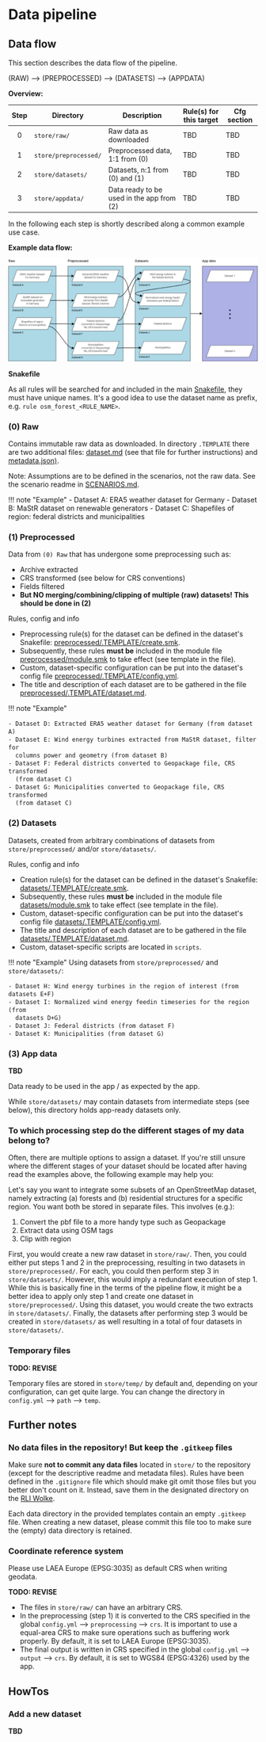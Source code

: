 # Data pipeline

## Data flow

This section describes the data flow of the pipeline.

(RAW) --> (PREPROCESSED) --> (DATASETS) --> (APPDATA)

**Overview:**

| **Step** | **Directory**         | **Description**                           | **Rule(s) for this target** | **Cfg section** |
|:--------:|-----------------------|-------------------------------------------|-----------------------------|-----------------|
|    0     | `store/raw/`          | Raw data as downloaded                    | TBD                         | TBD             |
|    1     | `store/preprocessed/` | Preprocessed data, 1:1 from (0)           | TBD                         | TBD             |
|    2     | `store/datasets/`     | Datasets, n:1 from (0) and (1)            | TBD                         | TBD             |
|    3     | `store/appdata/`      | Data ready to be used in the app from (2) | TBD                         | TBD             |

In the following each step is shortly described along a common example use
case.

**Example data flow:**

[![example data flow](../../docs/img/datasets/pipeline_dataflow_example.png)](../../docs/img/datasets/pipeline_dataflow_example.png)

**Snakefile**

As all rules will be
searched for and included in the main [Snakefile](../workflow/Snakefile),
they must have unique names. It's a good idea to use the dataset name as prefix,
e.g. `rule osm_forest_<RULE_NAME>`.

### (0) Raw

Contains immutable raw data as downloaded. In directory `.TEMPLATE` there are
two additional files: [dataset.md](raw/.TEMPLATE/dataset.md) (see that file
for further  instructions) and [metadata.json)](raw/.TEMPLATE/metadata.json).

Note: Assumptions are to be defined in the scenarios, not the raw data.
See the scenario readme in [SCENARIOS.md](../scenarios/SCENARIOS.md).

!!! note "Example"
    - Dataset A: ERA5 weather dataset for Germany
    - Dataset B: MaStR dataset on renewable generators
    - Dataset C: Shapefiles of region: federal districts and municipalities

### (1) Preprocessed

Data from `(0) Raw` that has undergone some preprocessing such as:

- Archive extracted
- CRS transformed (see below for CRS conventions)
- Fields filtered
- **But NO merging/combining/clipping of multiple (raw) datasets! This should
  be done in (2)**

Rules, config and info

- Preprocessing rule(s) for the dataset can be defined in the dataset's Snakefile:
[preprocessed/.TEMPLATE/create.smk](preprocessed/.TEMPLATE/create.smk).
- Subsequently, these rules **must be** included in the module file
[preprocessed/module.smk](preprocessed/module.smk) to take effect (see
template in the file).
- Custom, dataset-specific configuration can be put into the dataset's config
file [preprocessed/.TEMPLATE/config.yml](preprocessed/.TEMPLATE/config.yml).
- The title and description of each dataset are to be gathered in the file
[preprocessed/.TEMPLATE/dataset.md](preprocessed/.TEMPLATE/dataset.md).

!!! note "Example"

    - Dataset D: Extracted ERA5 weather dataset for Germany (from dataset A)
    - Dataset E: Wind energy turbines extracted from MaStR dataset, filter for
      columns power and geometry (from dataset B)
    - Dataset F: Federal districts converted to Geopackage file, CRS transformed
      (from dataset C)
    - Dataset G: Municipalities converted to Geopackage file, CRS transformed
      (from dataset C)

### (2) Datasets

Datasets, created from arbitrary combinations of datasets from
`store/preprocessed/` and/or `store/datasets/`.

Rules, config and info

- Creation rule(s) for the dataset can be defined in the dataset's
  Snakefile: [datasets/.TEMPLATE/create.smk](datasets/.TEMPLATE/create.smk).
- Subsequently, these rules **must be** included in the module file
  [datasets/module.smk](datasets/module.smk) to take effect (see
  template in the file).
- Custom, dataset-specific configuration can be put into the dataset's config
  file [datasets/.TEMPLATE/config.yml](datasets/.TEMPLATE/config.yml).
- The title and description of each dataset are to be gathered in the file
  [datasets/.TEMPLATE/dataset.md](datasets/.TEMPLATE/dataset.md).
- Custom, dataset-specific scripts are located in `scripts`.

!!! note "Example"
    Using datasets from `store/preprocessed/` and `store/datasets/`:

    - Dataset H: Wind energy turbines in the region of interest (from datasets E+F)
    - Dataset I: Normalized wind energy feedin timeseries for the region (from
      datasets D+G)
    - Dataset J: Federal districts (from dataset F)
    - Dataset K: Municipalities (from dataset G)

### (3) App data

**TBD**

Data ready to be used in the app / as expected by the app.

While `store/datasets/` may contain datasets from intermediate steps (see
below), this directory holds app-ready datasets only.

### To which processing step do the different stages of my data belong to?

Often, there are multiple options to assign a dataset. If you're still unsure
where the different stages of your dataset should be located after having
read the examples above, the following example may help you:

Let's say you want to integrate some subsets of an OpenStreetMap dataset,
namely extracting (a) forests and (b) residential structures for a specific
region. You want both be stored in separate files. This involves (e.g.):

1. Convert the pbf file to a more handy type such as Geopackage
2. Extract data using OSM tags
3. Clip with region

First, you would create a new raw dataset in `store/raw/`. Then, you could
either put steps 1 and 2 in the preprocessing, resulting in two datasets in
`store/preprocessed/`. For each, you could then perform step 3 in
`store/datasets/`.
However, this would imply a redundant execution of step 1. While this is
basically fine in the terms of the pipeline flow, it might be a better idea to
apply only step 1 and create one dataset in `store/preprocessed/`.
Using this dataset, you would create the two extracts in `store/datasets/`.
Finally, the datasets after performing step 3 would be created in `store/datasets/` as well
resulting in a total of four datasets in `store/datasets/`.

### Temporary files

**TODO: REVISE**

Temporary files are stored in `store/temp/` by default and, depending on your
configuration, can get quite large.  You can change the directory in
`config.yml` --> `path` --> `temp`.

## Further notes

### No data files in the repository! But keep the `.gitkeep` files

Make sure **not to commit any data files** located in `store/` to the
repository (except for the descriptive readme and metadata files). Rules have
been defined in the `.gitignore` file which should make git omit those
files but you better don't count on it. Instead, save them in the designated
directory on the [RLI Wolke](https://wolke.rl-institut.de/f/160572).

Each data directory in the provided templates contain an empty `.gitkeep`
file. When creating a new dataset, please commit this file too to make sure
the (empty) data directory is retained.

### Coordinate reference system

Please use LAEA Europe (EPSG:3035) as default CRS when writing geodata.

**TODO: REVISE**

- The files in `store/raw/` can have an arbitrary CRS.
- In the preprocessing (step 1) it is converted to the CRS specified in the global `config.yml` --> `preprocessing` -->
  `crs`. It is important to use a equal-area CRS to make sure operations such as buffering work properly. By default,
  it is set to LAEA Europe (EPSG:3035).
- The final output is written in CRS specified in the global `config.yml` --> `output` --> `crs`. By default, it is set
  to WGS84 (EPSG:4326) used by the app.

## HowTos

### Add a new dataset

**TBD**
